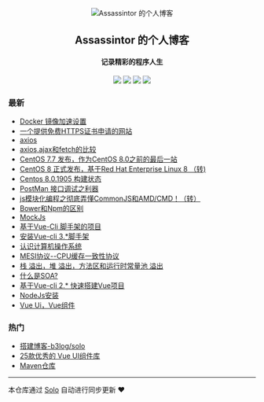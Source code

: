 <p align="center"><img alt="Assassintor 的个人博客" src="https://static.b3log.org/images/brand/solo-32.png"></p><h2 align="center">
Assassintor 的个人博客
</h2>

<h4 align="center">记录精彩的程序人生</h4>
<p align="center"><a title="Assassintor 的个人博客" target="_blank" href="https://github.com/Assassintor/solo-blog"><img src="https://img.shields.io/github/last-commit/Assassintor/solo-blog.svg?style=flat-square&color=FF9900"></a>
<a title="GitHub repo size in bytes" target="_blank" href="https://github.com/Assassintor/solo-blog"><img src="https://img.shields.io/github/repo-size/Assassintor/solo-blog.svg?style=flat-square"></a>
<a title="Solo Version" target="_blank" href="https://github.com/b3log/solo/releases"><img src="https://img.shields.io/badge/solo-3.6.5-f1e05a.svg?style=flat-square&color=blueviolet"></a>
<a title="Hits" target="_blank" href="https://github.com/b3log/hits"><img src="https://hits.b3log.org/Assassintor/solo-blog.svg"></a></p>

### 最新

* [Docker 镜像加速设置](http://www.realmid.cn/articles/2019/09/27/1569575996589.html)
* [一个提供免费HTTPS证书申请的网站](http://www.realmid.cn/articles/2019/09/26/1569427855455.html)
* [axios](http://www.realmid.cn/articles/2019/09/25/1569423029640.html)
* [axios,ajax和fetch的比较](http://www.realmid.cn/articles/2019/09/25/1569422977695.html)
* [CentOS 7.7 发布，作为CentOS 8.0之前的最后一站](http://www.realmid.cn/articles/2019/09/25/1569420798963.html)
* [CentOS 8 正式发布，基于Red Hat Enterprise Linux 8 （转)](http://www.realmid.cn/articles/2019/09/25/1569420713857.html)
* [ Centos 8.0.1905 构建状态](http://www.realmid.cn/articles/2019/09/25/1569420469430.html)
* [PostMan 接口调试之利器](http://www.realmid.cn/articles/2019/09/25/1569387827278.html)
* [js模块化编程之彻底弄懂CommonJS和AMD/CMD！（转）](http://www.realmid.cn/articles/2019/09/25/1569386937054.html)
* [Bower和Npm的区别](http://www.realmid.cn/articles/2019/09/25/1569385817595.html)
* [MockJs](http://www.realmid.cn/articles/2019/09/25/1569385578257.html)
* [基于Vue-Cli 脚手架的项目](http://www.realmid.cn/articles/2019/09/25/1569382960429.html)
* [安装Vue-cli 3.*脚手架](http://www.realmid.cn/articles/2019/09/24/1569325604173.html)
* [认识计算机操作系统](http://www.realmid.cn/articles/2019/09/23/1569227262564.html)
* [MESI协议--CPU缓存一致性协议](http://www.realmid.cn/articles/2019/09/23/1569226776013.html)
* [栈 溢出，堆 溢出，方法区和运行时常量池 溢出](http://www.realmid.cn/articles/2019/09/23/1569226441007.html)
* [什么是SOA?](http://www.realmid.cn/articles/2019/09/23/1569226165812.html)
* [基于Vue-cli 2.* 快速搭建Vue项目](http://www.realmid.cn/articles/2019/09/23/1569223948462.html)
* [NodeJs安装](http://www.realmid.cn/articles/2019/09/23/1569222313059.html)
* [Vue Ui，Vue组件](http://www.realmid.cn/articles/2019/09/23/1569217906930.html)

### 热门

* [搭建博客-b3log/solo](http://www.realmid.cn/articles/2019/09/23/1569210882369.html)
* [25款优秀的 Vue UI组件库](http://www.realmid.cn/articles/2019/09/23/1569216617024.html)
* [Maven仓库](http://www.realmid.cn/articles/2019/09/23/1569213055985.html)



---

本仓库通过 [Solo](https://github.com/b3log/solo) 自动进行同步更新 ❤️ 